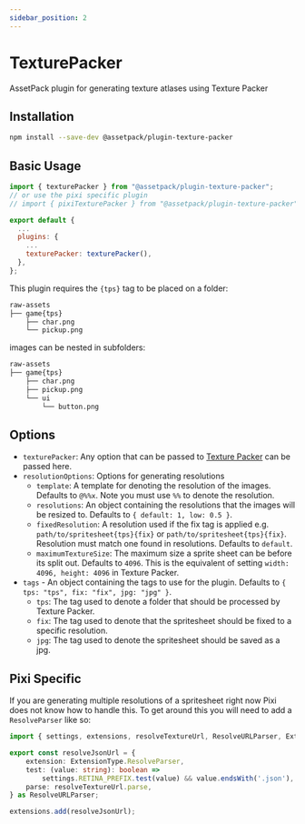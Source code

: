 ```yaml
---
sidebar_position: 2
---
```


# TexturePacker

AssetPack plugin for generating texture atlases using Texture Packer

## Installation

```sh
npm install --save-dev @assetpack/plugin-texture-packer
```

## Basic Usage

```js
import { texturePacker } from "@assetpack/plugin-texture-packer";
// or use the pixi specific plugin
// import { pixiTexturePacker } from "@assetpack/plugin-texture-packer";

export default {
  ...
  plugins: {
    ...
    texturePacker: texturePacker(),
  },
};
```

This plugin requires the `{tps}` tag to be placed on a folder:

```bash
raw-assets
├── game{tps}
    ├── char.png
    └── pickup.png
```

images can be nested in subfolders:

```bash
raw-assets
├── game{tps}
    ├── char.png
    ├── pickup.png
    └── ui
        └── button.png
```

## Options

- `texturePacker`: Any option that can be passed to [Texture Packer](https://github.com/odrick/free-tex-packer-core#available-options) can be passed here.
- `resolutionOptions`: Options for generating resolutions
  - `template`: A template for denoting the resolution of the images. Defaults to `@%%x`. Note you must use `%%` to denote the resolution.
  - `resolutions`: An object containing the resolutions that the images will be resized to. Defaults to `{ default: 1, low: 0.5 }`.
  - `fixedResolution`: A resolution used if the fix tag is applied e.g. `path/to/spritesheet{tps}{fix}` or `path/to/spritesheet{tps}{fix}`. Resolution must match one found in resolutions. Defaults to `default`.
  - `maximumTextureSize`: The maximum size a sprite sheet can be before its split out. Defaults to `4096`. This is the equivalent of setting `width: 4096, height: 4096` in Texture Packer.
- `tags` - An object containing the tags to use for the plugin. Defaults to `{ tps: "tps", fix: "fix", jpg: "jpg" }`.
  - `tps`: The tag used to denote a folder that should be processed by Texture Packer.
  - `fix`: The tag used to denote that the spritesheet should be fixed to a specific resolution.
  - `jpg`: The tag used to denote the spritesheet should be saved as a jpg.

## Pixi Specific

If you are generating multiple resolutions of a spritesheet right now Pixi does not know how to handle this. To get around this you will need to add a `ResolveParser` like so:

```ts
import { settings, extensions, resolveTextureUrl, ResolveURLParser, ExtensionType } from 'pixi.js';

export const resolveJsonUrl = {
    extension: ExtensionType.ResolveParser,
    test: (value: string): boolean =>
        settings.RETINA_PREFIX.test(value) && value.endsWith('.json'),
    parse: resolveTextureUrl.parse,
} as ResolveURLParser;

extensions.add(resolveJsonUrl);
```
